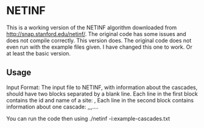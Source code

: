 NETINF
=============
This is a working version of the NETINF algorithm downloaded from http://snap.stanford.edu/netinf/. The original code has some issues and does not compile correctly. This version does. The original code does not even run with the example files given. I have changed this one to work. Or at least the basic version.

Usage
-------
Input Format: The input file to NETINF, with information about the cascades, should have two blocks separated by a blank line. 
Each line in the first block contains the id and name of a site: 
<id>,<name>
Each line in the second block contains information about one cascade:
<id>,<timestamp>,<id>,<timestamp>....

You can run the code then using ./netinf -i:example-cascades.txt
